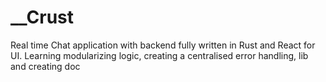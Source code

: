 # __Crust
Real time Chat application with backend fully written in Rust and React for UI. Learning modularizing logic, creating a centralised error handling, lib and creating doc
